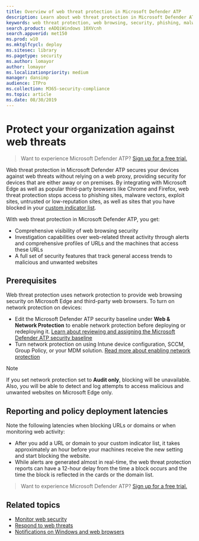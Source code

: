 ```yaml
---
title: Overview of web threat protection in Microsoft Defender ATP
description: Learn about web threat protection in Microsoft Defender ATP and how it can protect your organization
keywords: web threat protection, web browsing, security, phishing, malware, exploit, websites, network protection, Edge, Internet Explorer, Chrome, Firefox, web browser 
search.product: eADQiWindows 10XVcnh
search.appverid: met150
ms.prod: w10
ms.mktglfcycl: deploy
ms.sitesec: library
ms.pagetype: security
ms.author: lomayor
author: lomayor
ms.localizationpriority: medium
manager: dansimp
audience: ITPro
ms.collection: M365-security-compliance 
ms.topic: article
ms.date: 08/30/2019
---
```


# Protect your organization against web threats

>Want to experience Microsoft Defender ATP? [Sign up for a free trial.](https://www.microsoft.com/en-us/WindowsForBusiness/windows-atp?ocid=docs-wdatp-advancedhunting-abovefoldlink)

Web threat protection in Microsoft Defender ATP secures your devices against web threats without relying on a web proxy, providing security for devices that are either away or on premises. By integrating with Microsoft Edge as well as popular third-party browsers like Chrome and Firefox, web threat protection stops access to phishing sites, malware vectors, exploit sites, untrusted or low-reputation sites, as well as sites that you have blocked in your [custom indicator list](manage-indicators.md).

With web threat protection in Microsoft Defender ATP, you get:
- Comprehensive visibility of web browsing security
- Investigation capabilities over web-related threat activity through alerts and comprehensive profiles of URLs and the machines that access these URLs
- A full set of security features that track general access trends to malicious and unwanted websites

## Prerequisites
Web threat protection uses network protection to provide web browsing security on Microsoft Edge and third-party web browsers.
To turn on network protection on devices:
- Edit the Microsoft Defender ATP security baseline under **Web & Network Protection** to enable network protection before deploying or redeploying it. [Learn about reviewing and assigning the Microsoft Defender ATP security baseline](configure-machines-security-baseline.md#review-and-assign-the-microsoft-defender-atp-security-baseline)
- Turn network protection on using Intune device configuration, SCCM, Group Policy, or your MDM solution. [Read more about enabling network protection](enable-network-protection.md)  

>[!Note]
>If you set network protection set to **Audit only**, blocking will be unavailable. Also, you will be able to detect and log attempts to access malicious and unwanted websites on Microsoft Edge only.

## Reporting and policy deployment latencies
Note the following latencies when blocking URLs or domains or when monitoring web activity:
- After you add a URL or domain to your custom indicator list, it takes approximately an hour before your machines receive the new setting and start blocking the website.
- While alerts are generated almost in real-time, the web threat protection reports can have a 12-hour delay from the time a block occurs and the time the block is reflected in the cards or the domain list.

>Want to experience Microsoft Defender ATP? [Sign up for a free trial.](https://www.microsoft.com/en-us/WindowsForBusiness/windows-atp?ocid=docs-wdatp-advancedhunting-belowfoldlink)


## Related topics
- [Monitor web security](web-threat-protection-monitoring.md)
- [Respond to web threats](web-threat-protection-response.md)
- [Notifications on Windows and web browsers](web-threat-protection-end-user-notifications)